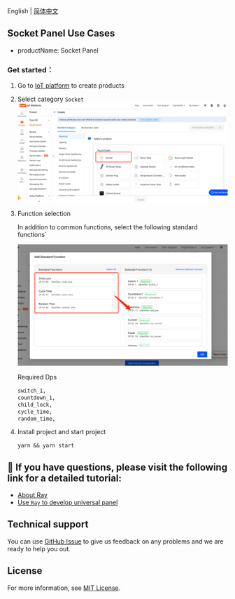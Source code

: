 English[](README.md) | [简体中文](README_zh.md)

## Socket Panel Use Cases

- productName: Socket Panel

### Get started：

1. Go to [IoT platform](https://iot.tuya.com/) to create products

2. Select category `Socket`
   ![功能选择](./images/iot01.png)
3. Function selection

   In addition to common functions, select the following standard functions`

   ![功能选择](./images/iot02.png)

   Required Dps

   ```
   switch_1,
   countdown_1,
   child_lock,
   cycle_time,
   random_time,
   ```

4. Install project and start project

   ```
   yarn && yarn start
   ```

## :rocket: If you have questions, please visit the following link for a detailed tutorial:

- [About Ray](https://developer.tuya.com/cn/ray)
- [Use `Ray` to develop universal panel](https://developer.tuya.com/cn/miniapp-codelabs/codelabs/panelmore-guide/index.html#0)

## Technical support

You can use [GitHub Issue](https://github.com/Tuya-Community/tuya-ray-demo/issues) to give us feedback on any problems and we are ready to help you out.

## License

For more information, see [MIT License](LICENSE).
